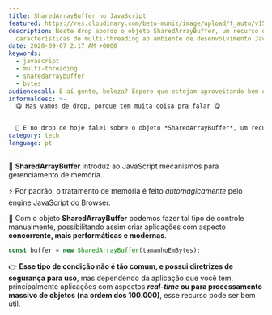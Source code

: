 ```yaml
---
title: SharedArrayBuffer no JavaScript
featured: https://res.cloudinary.com/beto-muniz/image/upload/f_auto/v1599421768/Titulo_Image_ayoywv.jpg
description: Neste drop abordo o objeto SharedArrayBuffer, um recurso que aplica
  características de multi-threading ao ambiente de desenvolvimento JavaScript.
date: 2020-09-07 2:17 AM +0000
keywords:
  - javascript
  - multi-threading
  - sharedarraybuffer
  - bytes
audiencecall: E aí gente, beleza? Espero que estejam aproveitando bem o feriado.
informaldesc: >-
  😋 Mas vamos de drop, porque tem muita coisa pra falar 😋


  🧵 E no drop de hoje falei sobre o objeto *SharedArrayBuffer*, um recurso bem poderoso, mas que por sua natureza especifica de problemas, é pouco comentado. Espero que gostem de conhecer esse recurso, que inclusive, aplica características de multi-threading ao ambiente de desenvolvimento JavaScript.
category: tech
language: pt
---
```


🧵 **SharedArrayBuffer** introduz ao JavaScript mecanismos para gerenciamento de memória.

⚡️ Por padrão, o tratamento de memória é feito _automagicamente_ pelo engine JavaScript do Browser.

🤯 Com o objeto **SharedArrayBuffer** podemos fazer tal tipo de controle manualmente, possibilitando assim criar aplicações com aspecto
**concorrente, mais performáticas e modernas**.

```js
const buffer = new SharedArrayBuffer(tamanhoEmBytes);
```

👉 **Esse tipo de condição não é tão comum, e possui diretrizes de segurança para uso**, mas dependendo da aplicação que você tem, principalmente aplicações com aspectos **_real-time_ ou para processamento massivo de objetos (na ordem dos 100.000)**, esse recurso pode ser bem útil.
